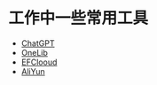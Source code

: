 # 工作中一些常用工具
* [ChatGPT](https://chat.openai.com/)
* [OneLib](https://c.aalib.net/tool/ggscholar/)
* [EFClooud](https://www.efcloud.bio/#/stage/dashboard)
* [AliYun](https://oss.console.aliyun.com/overview)